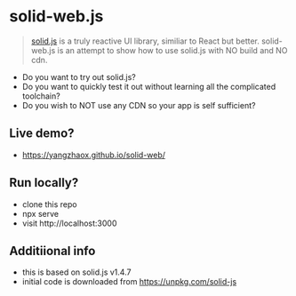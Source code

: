 # solid-web.js

> [solid.js](https://www.solidjs.com/) is a truly reactive UI library, similiar to React but better. 
> solid-web.js is an attempt to show how to use solid.js with NO build and NO cdn.

- Do you want to try out solid.js? 
- Do you want to quickly test it out without learning all the complicated toolchain?
- Do you wish to NOT use any CDN so your app is self sufficient?

## Live demo?

- https://yangzhaox.github.io/solid-web/

## Run locally?

- clone this repo
- npx serve
- visit http://localhost:3000

## Additiional info

- this is based on solid.js v1.4.7
- initial code is downloaded from https://unpkg.com/solid-js
